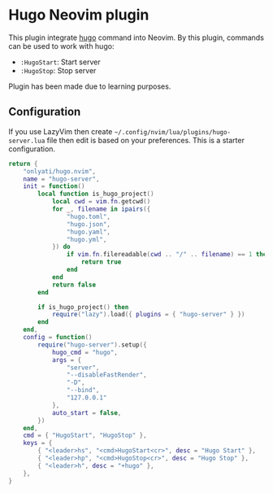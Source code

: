 # Hugo Neovim plugin

This plugin integrate [hugo](https://gohugo.io) command into Neovim. By this
plugin, commands can be used to work with hugo:

- `:HugoStart`: Start server
- `:HugoStop`: Stop server

Plugin has been made due to learning purposes.

## Configuration

If you use LazyVim then create `~/.config/nvim/lua/plugins/hugo-server.lua` file
then edit is based on your preferences. This is a starter configuration.

```lua
return {
    "onlyati/hugo.nvim",
    name = "hugo-server",
    init = function()
        local function is_hugo_project()
            local cwd = vim.fn.getcwd()
            for _, filename in ipairs({
                "hugo.toml",
                "hugo.json",
                "hugo.yaml",
                "hugo.yml",
            }) do
                if vim.fn.filereadable(cwd .. "/" .. filename) == 1 then
                    return true
                end
            end
            return false
        end

        if is_hugo_project() then
            require("lazy").load({ plugins = { "hugo-server" } })
        end
    end,
    config = function()
        require("hugo-server").setup({
            hugo_cmd = "hugo",
            args = {
                "server",
                "--disableFastRender",
                "-D",
                "--bind",
                "127.0.0.1"
            },
            auto_start = false,
        })
    end,
    cmd = { "HugoStart", "HugoStop" },
    keys = {
        { "<leader>hs", "<cmd>HugoStart<cr>", desc = "Hugo Start" },
        { "<leader>hp", "<cmd>HugoStop<cr>", desc = "Hugo Stop" },
        { "<leader>h", desc = "+hugo" },
    },
}
```
